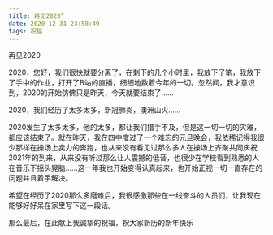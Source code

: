 ```yaml
---
title: 再见2020”
date: 2020-12-31 23:58:49
tags: 祝福
---
```

再见2020

2020，您好，我们很快就要分离了，在剩下的几个小时里，我放下了笔，我放下了手中的作业，打开了B站的直播，细细地数着今年的一切。忽然间，我才意识到，2020的开始仿佛只是昨天，今天就要结束了……

2020，我们经历了太多太多，新冠肺炎，澳洲山火……

2020发生了太多太多，他的太多，都让我们措手不及，但是这一切一切的灾难，都应该结束了。就在昨天，我在四中度过了一个难忘的元旦晚会，我依稀记得我很少那样在操场上卖力的奔跑，也从来没有看见过那么多人在操场上齐聚共同庆祝2021年的到来，从来没有听过那么让人震撼的低音，也很少在学校看到熟悉的人在音乐下摇头晃脑……这一年我也开始变得认真起来，也开始正视一切一直存在的问题并且着手解决。

希望在经历了2020那么多磨难后，我很感激那些在一线奋斗的人员们，让我现在能够好好呆在家里写下这一段话。

那么最后，在此献上我诚挚的祝福，祝大家新历的新年快乐
